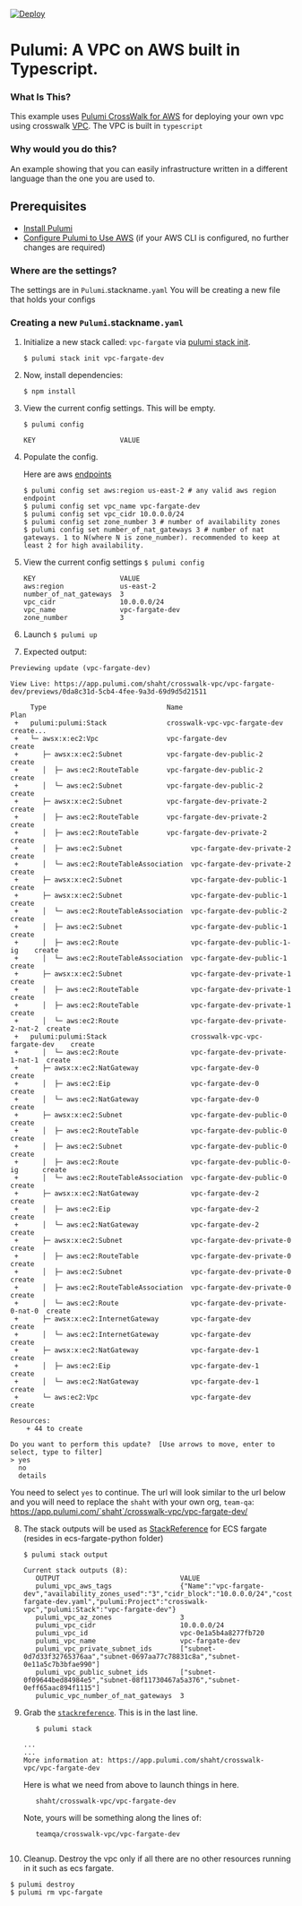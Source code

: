 [![Deploy](https://get.pulumi.com/new/button.svg)](https://app.pulumi.com/new)

# Pulumi:  A VPC on AWS built in Typescript.

### What Is This?

This example uses [Pulumi CrossWalk for AWS](https://www.pulumi.com/docs/guides/crosswalk/aws/#pulumi-crosswalk-for-aws) for deploying your own vpc using crosswalk [VPC](https://www.pulumi.com/docs/guides/crosswalk/aws/vpc/).  The VPC is built in `typescript`

### Why would you do this?  
An example showing that you can easily infrastructure written in a different language than the one you are used to.

## Prerequisites

* [Install Pulumi](https://www.pulumi.com/docs/get-started/install/)
* [Configure Pulumi to Use AWS](https://www.pulumi.com/docs/intro/cloud-providers/aws/setup/) (if your AWS CLI is configured, no further changes are required)

### Where are the settings? 
 The settings are in `Pulumi`.stackname`.yaml`
 You will be creating a new file that holds your configs

### Creating a new `Pulumi`.stackname`.yaml`

 1. Initialize a new stack called: `vpc-fargate` via [pulumi stack init](https://www.pulumi.com/docs/reference/cli/pulumi_stack_init/). 
      ```
      $ pulumi stack init vpc-fargate-dev
      ```

2. Now, install dependencies:

   ```
   $ npm install
   ```
3. View the current config settings. This will be empty.
   ```
   $ pulumi config
   ```
   ```
   KEY                     VALUE
   ```
3. Populate the config.

   Here are aws [endpoints](https://docs.aws.amazon.com/general/latest/gr/rande.html)
   ```
   $ pulumi config set aws:region us-east-2 # any valid aws region endpoint
   $ pulumi config set vpc_name vpc-fargate-dev
   $ pulumi config set vpc_cidr 10.0.0.0/24
   $ pulumi config set zone_number 3 # number of availability zones
   $ pulumi config set number_of_nat_gateways 3 # number of nat gateways. 1 to N(where N is zone_number). recommended to keep at least 2 for high availability.
   ```
   
4. View the current config settings
   ```$ pulumi config```
   ```
   KEY                     VALUE
   aws:region              us-east-2
   number_of_nat_gateways  3
   vpc_cidr                10.0.0.0/24
   vpc_name                vpc-fargate-dev
   zone_number             3
   ```

5. Launch
 ```$ pulumi up```

6. Expected output:

```
Previewing update (vpc-fargate-dev)

View Live: https://app.pulumi.com/shaht/crosswalk-vpc/vpc-fargate-dev/previews/0da8c31d-5cb4-4fee-9a3d-69d9d5d21511

     Type                              Name                           Plan
 +   pulumi:pulumi:Stack               crosswalk-vpc-vpc-fargate-dev  create...
 +   └─ awsx:x:ec2:Vpc                 vpc-fargate-dev                create
 +      ├─ awsx:x:ec2:Subnet           vpc-fargate-dev-public-2       create
 +      │  ├─ aws:ec2:RouteTable       vpc-fargate-dev-public-2       create
 +      │  └─ aws:ec2:Subnet           vpc-fargate-dev-public-2       create
 +      ├─ awsx:x:ec2:Subnet           vpc-fargate-dev-private-2      create
 +      │  ├─ aws:ec2:RouteTable       vpc-fargate-dev-private-2      create
 +      │  ├─ aws:ec2:RouteTable       vpc-fargate-dev-private-2      create
 +      │  ├─ aws:ec2:Subnet                 vpc-fargate-dev-private-2      create
 +      │  └─ aws:ec2:RouteTableAssociation  vpc-fargate-dev-private-2      create
 +      ├─ awsx:x:ec2:Subnet                 vpc-fargate-dev-public-1       create
 +      ├─ awsx:x:ec2:Subnet                 vpc-fargate-dev-public-1       create
 +      │  └─ aws:ec2:RouteTableAssociation  vpc-fargate-dev-public-2       create
 +      │  ├─ aws:ec2:Subnet                 vpc-fargate-dev-public-1       create
 +      │  ├─ aws:ec2:Route                  vpc-fargate-dev-public-1-ig    create
 +      │  └─ aws:ec2:RouteTableAssociation  vpc-fargate-dev-public-1       create
 +      ├─ awsx:x:ec2:Subnet                 vpc-fargate-dev-private-1      create
 +      │  ├─ aws:ec2:RouteTable             vpc-fargate-dev-private-1        create
 +      │  ├─ aws:ec2:RouteTable             vpc-fargate-dev-private-1        create
 +      │  └─ aws:ec2:Route                  vpc-fargate-dev-private-2-nat-2  create
 +   pulumi:pulumi:Stack                     crosswalk-vpc-vpc-fargate-dev    create
 +      │  └─ aws:ec2:Route                  vpc-fargate-dev-private-1-nat-1  create
 +      ├─ awsx:x:ec2:NatGateway             vpc-fargate-dev-0                create
 +      │  ├─ aws:ec2:Eip                    vpc-fargate-dev-0                create
 +      │  └─ aws:ec2:NatGateway             vpc-fargate-dev-0                create
 +      ├─ awsx:x:ec2:Subnet                 vpc-fargate-dev-public-0         create
 +      │  ├─ aws:ec2:RouteTable             vpc-fargate-dev-public-0         create
 +      │  ├─ aws:ec2:Subnet                 vpc-fargate-dev-public-0         create
 +      │  ├─ aws:ec2:Route                  vpc-fargate-dev-public-0-ig      create
 +      │  └─ aws:ec2:RouteTableAssociation  vpc-fargate-dev-public-0         create
 +      ├─ awsx:x:ec2:NatGateway             vpc-fargate-dev-2                create
 +      │  ├─ aws:ec2:Eip                    vpc-fargate-dev-2                create
 +      │  └─ aws:ec2:NatGateway             vpc-fargate-dev-2                create
 +      ├─ awsx:x:ec2:Subnet                 vpc-fargate-dev-private-0        create
 +      │  ├─ aws:ec2:RouteTable             vpc-fargate-dev-private-0        create
 +      │  ├─ aws:ec2:Subnet                 vpc-fargate-dev-private-0        create
 +      │  ├─ aws:ec2:RouteTableAssociation  vpc-fargate-dev-private-0        create
 +      │  └─ aws:ec2:Route                  vpc-fargate-dev-private-0-nat-0  create
 +      ├─ awsx:x:ec2:InternetGateway        vpc-fargate-dev                  create
 +      │  └─ aws:ec2:InternetGateway        vpc-fargate-dev                  create
 +      ├─ awsx:x:ec2:NatGateway             vpc-fargate-dev-1                create
 +      │  ├─ aws:ec2:Eip                    vpc-fargate-dev-1                create
 +      │  └─ aws:ec2:NatGateway             vpc-fargate-dev-1                create
 +      └─ aws:ec2:Vpc                       vpc-fargate-dev                  create

Resources:
    + 44 to create

Do you want to perform this update?  [Use arrows to move, enter to select, type to filter]
> yes
  no
  details
```

You need to select `yes` to continue.  The url will look similar to the url below and you will need to replace the `shaht` with your own org, `team-qa`:   
   https://app.pulumi.com/`shaht`/crosswalk-vpc/vpc-fargate-dev/

8. The stack outputs will be used as [StackReference](https://www.pulumi.com/docs/intro/concepts/organizing-stacks-projects/#inter-stack-dependencies) for ECS fargate (resides in ecs-fargate-python folder)

   ```$ pulumi stack output```

   ```
   Current stack outputs (8):
      OUTPUT                              VALUE
      pulumi_vpc_aws_tags                 {"Name":"vpc-fargate-dev","availability_zones_used":"3","cidr_block":"10.0.0.0/24","cost_center":"1234","crosswalk":"yes","demo":"true","number_of_nat_gateways":"3","pulumi:Configs":"Pulumi.vpc-fargate-dev.yaml","pulumi:Project":"crosswalk-vpc","pulumi:Stack":"vpc-fargate-dev"}
      pulumi_vpc_az_zones                 3
      pulumi_vpc_cidr                     10.0.0.0/24
      pulumi_vpc_id                       vpc-0e1a5b4a8277fb720
      pulumi_vpc_name                     vpc-fargate-dev
      pulumi_vpc_private_subnet_ids       ["subnet-0d7d33f32765376aa","subnet-0697aa77c78831c8a","subnet-0e11a5c7b3bfae990"]
      pulumi_vpc_public_subnet_ids        ["subnet-0f09644bed84984e5","subnet-08f11730467a5a376","subnet-0eff65aac894f1115"]
      pulumic_vpc_number_of_nat_gateways  3
      ```

9. Grab the [`stackreference`](https://www.pulumi.com/docs/intro/concepts/organizing-stacks-projects/#inter-stack-dependencies).  This is in the last line. 
   ```
      $ pulumi stack
   ```

   ```
   ...
   ...
   More information at: https://app.pulumi.com/shaht/crosswalk-vpc/vpc-fargate-dev
   ```
   Here is what we need from above to launch things in here.  
   ```
      shaht/crosswalk-vpc/vpc-fargate-dev
   ```
   Note, yours will be something along the lines of:
   ```
      teamqa/crosswalk-vpc/vpc-fargate-dev


10. Cleanup.  Destroy the vpc only if all there are no other resources running in it such as ecs fargate.
   ```
   $ pulumi destroy
   $ pulumi rm vpc-fargate
   ```